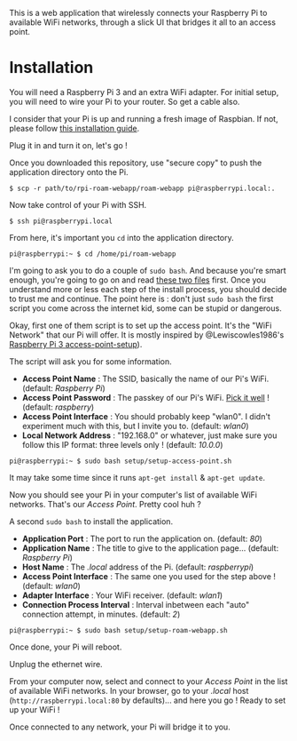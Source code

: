 This is a web application that wirelessly connects your Raspberry Pi to available WiFi networks, through a slick UI that bridges it all to an access point.

# Installation

You will need a Raspberry Pi 3 and an extra WiFi adapter. For initial setup, you will need to wire your Pi to your router. So get a cable also.

I consider that your Pi is up and running a fresh image of Raspbian. If not, please follow [this installation guide](https://www.raspberrypi.org/documentation/installation/installing-images/README.md).

Plug it in and turn it on, let's go !

Once you downloaded this repository, use "secure copy" to push the application directory onto the Pi.
```
$ scp -r path/to/rpi-roam-webapp/roam-webapp pi@raspberrypi.local:.
```

Now take control of your Pi with SSH.
```
$ ssh pi@raspberrypi.local
```

From here, it's important you `cd` into the application directory.
```
pi@raspberrypi:~ $ cd /home/pi/roam-webapp
```

I'm going to ask you to do a couple of `sudo bash`. And because you're smart enough, you're going to go on and read [these two files](https://github.com/WebMaestroFr/rpi-roam-webapp/tree/master/roam-webapp/setup) first. Once you understand more or less each step of the install process, you should decide to trust me and continue. The point here is : don't just `sudo bash` the first script you come across the internet kid, some can be stupid or dangerous.

Okay, first one of them script is to set up the access point. It's the "WiFi Network" that our Pi will offer. It is mostly inspired by @Lewiscowles1986's [Raspberry Pi 3 access-point-setup](https://gist.github.com/Lewiscowles1986/fecd4de0b45b2029c390)).

The script will ask you for some information.
- **Access Point Name** : The SSID, basically the name of our Pi's WiFi. (default: *Raspberry Pi*)
- **Access Point Password** : The passkey of our Pi's WiFi. [Pick it well](https://strongpasswordgenerator.com/) ! (default: *raspberry*)
- **Access Point Interface** : You should probably keep "wlan0". I didn't experiment much with this, but I invite you to. (default: *wlan0*)
- **Local Network Address** : "192.168.0" or whatever, just make sure you follow this IP format: three levels only ! (default: *10.0.0*)

```
pi@raspberrypi:~ $ sudo bash setup/setup-access-point.sh
```
It may take some time since it runs `apt-get install` & `apt-get update`.

Now you should see your Pi in your computer's list of available WiFi networks. That's our *Access Point*. Pretty cool huh ?

A second `sudo bash` to install the application.
- **Application Port** : The port to run the application on. (default: *80*)
- **Application Name** : The title to give to the application page... (default: *Raspberry Pi*)
- **Host Name** : The *.local* address of the Pi. (default: *raspberrypi*)
- **Access Point Interface** : The same one you used for the step above ! (default: *wlan0*)
- **Adapter Interface** : Your WiFi receiver. (default: *wlan1*)
- **Connection Process Interval** : Interval inbetween each "auto" connection attempt, in minutes. (default: *2*)

```
pi@raspberrypi:~ $ sudo bash setup/setup-roam-webapp.sh
```

Once done, your Pi will reboot.

Unplug the ethernet wire.

From your computer now, select and connect to your *Access Point* in the list of available WiFi networks. In your browser, go to your *.local* host (`http://raspberrypi.local:80` by defaults)... and here you go ! Ready to set up your WiFi !

Once connected to any network, your Pi will bridge it to you.
